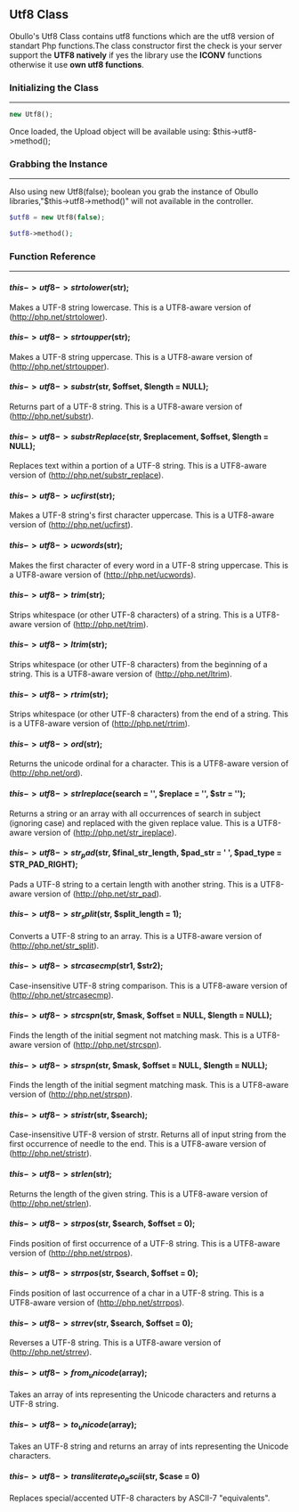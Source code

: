## Utf8 Class

Obullo's Utf8 Class contains utf8 functions which are the utf8 version of standart Php functions.The class constructor first the check is your server support the <strong>UTF8 natively</strong> if yes the library use the **ICONV** functions otherwise it use **own utf8 functions**.

### Initializing the Class

-------

```php
new Utf8();
```

Once loaded, the Upload object will be available using: $this->utf8->method();

### Grabbing the Instance

----

Also using new Utf8(false); boolean you grab the instance of Obullo libraries,"$this->utf8->method()" will not available in the controller.

```php
$utf8 = new Utf8(false);

$utf8->method();
```

### Function Reference

------


#### $this->utf8->strtolower($str);

Makes a UTF-8 string lowercase. This is a UTF8-aware version of (http://php.net/strtolower).

#### $this->utf8->strtoupper($str);

Makes a UTF-8 string uppercase. This is a UTF8-aware version of (http://php.net/strtoupper).

#### $this->utf8->substr($str, $offset, $length = NULL);

Returns part of a UTF-8 string. This is a UTF8-aware version of (http://php.net/substr).

#### $this->utf8->substrReplace($str, $replacement, $offset, $length = NULL);

Replaces text within a portion of a UTF-8 string. This is a UTF8-aware version of (http://php.net/substr_replace).

#### $this->utf8->ucfirst($str);

Makes a UTF-8 string's first character uppercase. This is a UTF8-aware version of (http://php.net/ucfirst).

#### $this->utf8->ucwords($str);

Makes the first character of every word in a UTF-8 string uppercase. This is a UTF8-aware version of (http://php.net/ucwords).

#### $this->utf8->trim($str);

Strips whitespace (or other UTF-8 characters) of a string. This is a UTF8-aware version of (http://php.net/trim).

#### $this->utf8->ltrim($str);

Strips whitespace (or other UTF-8 characters) from the beginning of a string. This is a UTF8-aware version of (http://php.net/ltrim).

#### $this->utf8->rtrim($str);

Strips whitespace (or other UTF-8 characters) from the end of a string. This is a UTF8-aware version of (http://php.net/rtrim).
#### $this->utf8->ord($str);

Returns the unicode ordinal for a character. This is a UTF8-aware version of (http://php.net/ord).

#### $this->utf8->strIreplace($search = '', $replace = '', $str = '');

Returns a string or an array with all occurrences of search in subject (ignoring case) and replaced with the given replace value. This is a UTF8-aware version of (http://php.net/str_ireplace).

#### $this->utf8->str_pad($str, $final_str_length, $pad_str = ' ', $pad_type = STR_PAD_RIGHT);

Pads a UTF-8 string to a certain length with another string. This is a UTF8-aware version of (http://php.net/str_pad).

#### $this->utf8->str_split($str, $split_length = 1);

Converts a UTF-8 string to an array. This is a UTF8-aware version of (http://php.net/str_split).

#### $this->utf8->strcasecmp($str1, $str2);

Case-insensitive UTF-8 string comparison. This is a UTF8-aware version of (http://php.net/strcasecmp).

#### $this->utf8->strcspn($str, $mask, $offset = NULL, $length = NULL);

Finds the length of the initial segment not matching mask. This is a UTF8-aware version of (http://php.net/strcspn).

#### $this->utf8->strspn($str, $mask, $offset = NULL, $length = NULL);

Finds the length of the initial segment matching mask. This is a UTF8-aware version of (http://php.net/strspn).

#### $this->utf8->stristr($str, $search);

Case-insensitive UTF-8 version of strstr. Returns all of input string from the first occurrence of needle to the end. This is a UTF8-aware version of (http://php.net/stristr).

#### $this->utf8->strlen($str);

Returns the length of the given string. This is a UTF8-aware version of (http://php.net/strlen).

#### $this->utf8->strpos($str, $search, $offset = 0);

Finds position of first occurrence of a UTF-8 string. This is a UTF8-aware version of (http://php.net/strpos).

#### $this->utf8->strrpos($str, $search, $offset = 0);

Finds position of last occurrence of a char in a UTF-8 string. This is a UTF8-aware version of (http://php.net/strrpos).

#### $this->utf8->strrev($str, $search, $offset = 0);

Reverses a UTF-8 string. This is a UTF8-aware version of (http://php.net/strrev).

#### $this->utf8->from_unicode($array);

Takes an array of ints representing the Unicode characters and returns a UTF-8 string.

#### $this->utf8->to_unicode($array);

Takes an UTF-8 string and returns an array of ints representing the Unicode characters.

#### $this->utf8->transliterate_to_ascii($str, $case = 0)

Replaces special/accented UTF-8 characters by ASCII-7 "equivalents".